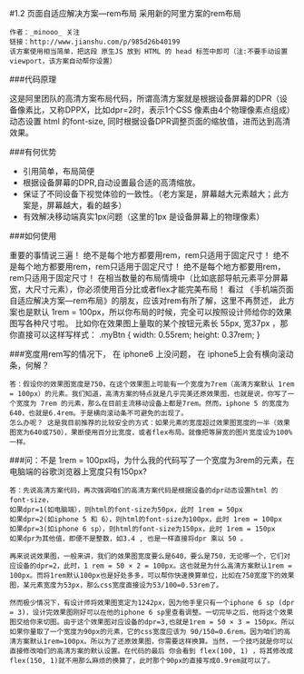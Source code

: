 #1.2 页面自适应解决方案—rem布局
    采用新的阿里方案的rem布局

    作者：_minooo_ 关注
    链接：http://www.jianshu.com/p/985d26b40199
    该方案使用相当简单，把这段 原生JS 放到 HTML 的 head 标签中即可（注:不要手动设置viewport，该方案自动帮你设置）

###代码原理

这是阿里团队的高清方案布局代码，所谓高清方案就是根据设备屏幕的DPR（设备像素比，又称DPPX，比如dpr=2时，表示1个CSS
像素由4个物理像素点组成） 动态设置 html 的font-size, 同时根据设备DPR调整页面的缩放值，进而达到高清效果。

###有何优势

* 引用简单，布局简便
* 根据设备屏幕的DPR,自动设置最合适的高清缩放。
* 保证了不同设备下视觉体验的一致性。（老方案是，屏幕越大元素越大；此方案是，屏幕越大，看的越多）
* 有效解决移动端真实1px问题（这里的1px 是设备屏幕上的物理像素）

###如何使用

重要的事情说三遍！
绝不是每个地方都要用rem，rem只适用于固定尺寸！
绝不是每个地方都要用rem，rem只适用于固定尺寸！
绝不是每个地方都要用rem，rem只适用于固定尺寸！
在相当数量的布局情境中（比如底部导航元素平分屏幕宽，大尺寸元素），你必须使用百分比或者flex才能完美布局！
看过 《手机端页面自适应解决方案—rem布局》的朋友，应该对rem有所了解，这里不再赘述，
此方案也是默认 1rem = 100px，所以你布局的时候，完全可以按照设计师给你的效果图写各种尺寸啦。
比如你在效果图上量取的某个按钮元素长 55px, 宽37px ，那你直接可以这样写样式：
    .myBtn {
       width: 0.55rem;
       height: 0.37rem;
    }


###宽度用rem写的情况下， 在 iphone6 上没问题， 在 iphone5上会有横向滚动条，何解？

    答：假设你的效果图宽度是750，在这个效果图上可能有一个宽度为7rem（高清方案默认 1rem = 100px）的元素。我们知道，高清方案的特点就是几乎完美还原效果图，也就是说，你写了一个宽度为 7rem 的元素，那么在目前主流移动设备上都是7rem。然而，iphone 5 的宽度为640，也就是6.4rem。于是横向滚动条不可避免的出现了。
    怎么办呢？ 这是我目前推荐的比较安全的方式：如果元素的宽度超过效果图宽度的一半（效果图宽为640或750），果断使用百分比宽度，或者flex布局。就像把等屏宽的图片宽度设为100%一样。

###问：不是 1rem = 100px吗，为什么我的代码写了一个宽度为3rem的元素，在电脑端的谷歌浏览器上宽度只有150px?

    答：先说高清方案代码，再次强调咱们的高清方案代码是根据设备的dpr动态设置html 的 font-size，
    如果dpr=1(如电脑端），则html的font-size为50px，此时 1rem = 50px
    如果dpr=2(如iphone 5 和 6），则html的font-size为100px，此时 1rem = 100px
    如果dpr=3(如iphone 6 sp），则html的font-size为150px，此时 1rem = 150px
    如果dpr为其他值，即便不是整数，如3.4 , 也是一样直接将dpr 乘以 50 。

    再来说说效果图，一般来讲，我们的效果图宽度要么是640，要么是750，无论哪一个，它们对应设备的dpr=2，此时，1 rem = 50 × 2 = 100px。这也就是为什么高清方案默认1rem = 100px。而将1rem默认100px也是好处多多，可以帮你快速换算单位，比如在750宽度下的效果图，某元素宽度为53px，那么css宽度直接设为53/100=0.53rem了。

    然而极少情况下，有设计师将效果图宽定为1242px，因为他手里只有一个iphone 6 sp (dpr = 3)，设计完效果图刚好可以在他的iphone 6 sp里查看调整。一切完毕之后，他将这个效果图交给你来切图。由于这个效果图对应设备的dpr=3,也就是1rem = 50 × 3 = 150px。所以如果你量取了一个宽度为90px的元素，它的css宽度应该为 90/150=0.6rem。因为咱们的高清方案默认1rem=100px。所以为了还原效果图，你需要这样换算。当然，一个技巧就是你可以直接修改咱们的高清方案的默认设置。在代码的最后 你会看到 flex(100, 1) ，将其修改成flex(150, 1)就不用那么麻烦的换算了，此时那个90px的直接写成0.9rem就可以了。